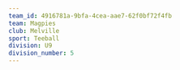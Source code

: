 ```yaml
---
team_id: 4916781a-9bfa-4cea-aae7-62f0bf72f4fb
team: Magpies
club: Melville
sport: Teeball
division: U9
division_number: 5
---
```


